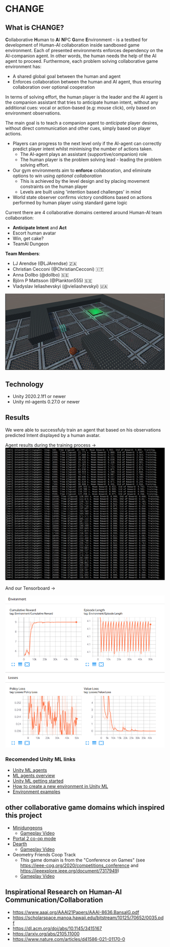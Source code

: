 # CHANGE

## What is CHANGE?
**C**ollaborative **H**uman to **A**I **N**PC **G**ame **E**nvironment - is a testbed for development of Human-AI collaboration inside sandboxed game environment.
Each of presented environments enforces dependency on the AI-companion agent. In other words, the human needs the help of the AI agent to proceed. Furthermore, each problem solving collaborative game environment has:
* A shared global goal between the human and agent
* Enforces collaboration between the human and AI agent, thus ensuring collaboration over optional cooperation
 
In terms of solving effort, the human player is the leader and the AI agent is the companion assistant that tries to anticipate human intent, without any additional cues: vocal or action-based (e.g: mouse click), only based on environment observations.

The main goal is to teach a companion agent to _anticipate_ player desires, without direct communication and other cues, simply based on player actions.
* Players can progress to the next level only if the AI-agent can correctly predict player intent whilst minimising the number of actions taken.
  * The AI-agent plays an assistant (supportive/companion) role
  * The human player is the problem solving lead - leading the problem solving effort.
* Our gym environments aim to **enforce** collaboration, and eliminate options to win using _optional collaboration_
  * This is achieved by the level design and by placing movement constraints on the human player
  * Levels are built using 'intention based challenges' in mind
* World state observer confirms victory conditions based on actions performed by human player using standard game logic

Current there are 4 collaborative domains centered around Human-AI team collaboration:
- **Anticipate Intent** and **Act**
- Escort human avatar
- Win, get cake?
- TeamAI Dungeon

**Team Members**: 
- LJ Arendse (@LJArendse) 🇿🇦
- Christian Cecconi (@ChristianCecconi) :it:
- Anna Dollbo (@dollbo) 🇸🇪
- Björn P Mattsson (@Plankton555) :sweden:
- Vladyslav Ieliashevskyi (@vieliashevskyi) :ukraine:

![change_world](/images/change_world.png)

## Technology
* Unity 2020.2.1f1 or newer
* Unity ml-agents 0.27.0 or newer

## Results
We were able to successfuly train an agent that based on his observations predicted Intent displayed by a human avatar.

Agent results during the training process ->
![Training Process](/images/learning-process.png)

And our Tensorboard -> 

![Tensorboard](/images/tensorboard.png)

### Recomended Unity ML links
* [Unity ML agents](https://github.com/Unity-Technologies/ml-agents)
 * [ML agents overview](https://github.com/Unity-Technologies/ml-agents/blob/main/docs/ML-Agents-Overview.md)
* [Unity ML getting started](https://github.com/Unity-Technologies/ml-agents/blob/main/docs/Getting-Started.md)
* [How to create a new environment in Unity ML](https://github.com/Unity-Technologies/ml-agents/blob/main/docs/Learning-Environment-Create-New.md)
 * [Environment examples](https://github.com/Unity-Technologies/ml-agents/blob/main/docs/Learning-Environment-Examples.md)

## other collaborative game domains which inspired this project
* [Minidungeons](http://antoniosliapis.com/projects/project_minidungeons.php)
  * [Gameplay Video](https://www.youtube.com/watch?v=8aRxeA2KA5A)
* [Portal 2 co-op mode](https://www.youtube.com/watch?v=A88YiZdXugA)
* [Dearth](http://gambit.mit.edu/loadgame/dearth.php)
  * [Gameplay Video](https://www.youtube.com/watch?v=fpMt3xs2Y9s)
* Geometry Friends Coop Track
  * This game domain is from the "Conference on Games" (see https://ieee-cog.org/2020/competitions_conference and https://ieeexplore.ieee.org/document/7317949)
  * [Gameplay Video](https://www.youtube.com/watch?v=DBWUFRMw754)

## Inspirational Research on Human-AI Communication/Collaboration 
- https://www.aaai.org/AAAI21Papers/AAAI-8636.BansalG.pdf
- https://scholarspace.manoa.hawaii.edu/bitstream/10125/70652/0035.pdf
- https://dl.acm.org/doi/abs/10.1145/3415167
- https://arxiv.org/abs/2105.11000
- https://www.nature.com/articles/d41586-021-01170-0
